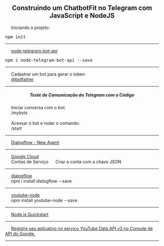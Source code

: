 <h2 align="center">Construindo um ChatbotFit no Telegram com JavaScript e NodeJS</h2>

<p align="left">
    &nbsp;&nbsp;&nbsp;&nbsp;&nbsp;Iniciando o projeto:
</p>

<pre>npm init</pre>

<hr />

<p align="left">
    &nbsp;&nbsp;&nbsp;&nbsp;&nbsp;<a href="https://www.npmjs.com/package/node-telegram-bot-api">node-telegram-bot-api</a>
</P>

<pre>npm i node-telegram-bot-api --save</pre>

<hr />

<p align="left">
    &nbsp;&nbsp;&nbsp;&nbsp;&nbsp;Cadastrar um bot para gerar o token: <br />
    &nbsp;&nbsp;&nbsp;&nbsp;&nbsp;<a href="https://telegram.me/botfather">@botfather</a>
</p>

<hr />

<h5 align="center">Teste de Comunicação do Telegram com o Código</h5>

<p align="left">
    &nbsp;&nbsp;&nbsp;&nbsp;&nbsp;Iniciar conversa com o bot: <br />
    &nbsp;&nbsp;&nbsp;&nbsp;&nbsp;/mybots 
    <br /> <br />
    &nbsp;&nbsp;&nbsp;&nbsp;&nbsp;Acessar o bot e rodar o comando: <br />
    &nbsp;&nbsp;&nbsp;&nbsp;&nbsp;/start
</p>

<hr />

<p align="left">
    &nbsp;&nbsp;&nbsp;&nbsp;&nbsp;<a href="https://dialogflow.cloud.google.com/#/newAgent">Dialogflow - New Agent</a>
</p>

<hr />

<p align="left">
    &nbsp;&nbsp;&nbsp;&nbsp;&nbsp;<a href="https://console.cloud.google.com/">Google Cloud</a> <br />
    &nbsp;&nbsp;&nbsp;&nbsp;&nbsp;Contas de Serviço
    &nbsp;&nbsp;&nbsp;&nbsp;&nbsp;Criar a conta com a chave JSON
</p>

<hr />

<p align="left">
    &nbsp;&nbsp;&nbsp;&nbsp;&nbsp;<a href="https://www.npmjs.com/package/dialogflow">dialogflow</a> <br />
    &nbsp;&nbsp;&nbsp;&nbsp;&nbsp;npm i install dialogflow --save
</p>

<hr />

<p align="left">
    &nbsp;&nbsp;&nbsp;&nbsp;&nbsp;<a href="https://www.npmjs.com/package/youtube-node">youtube-node</a> <br />
    &nbsp;&nbsp;&nbsp;&nbsp;&nbsp;npm install youtube-node --save
</p>

<hr />

<p align="left">
    &nbsp;&nbsp;&nbsp;&nbsp;&nbsp;<a href="https://developers.google.com/youtube/v3/quickstart/nodejs">Node.js Quickstart</a>
</p>

<hr />

<p align="left">
    &nbsp;&nbsp;&nbsp;&nbsp;&nbsp;<a href="https://console.developers.google.com/flows/enableapi?apiid=youtube&pli=1">Registre seu aplicativo no serviço YouTube Data API v3 no Console de API do Google.</a>
</p>

<hr />
